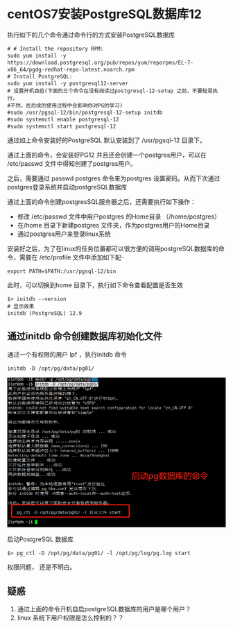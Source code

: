 # centOS7安装PostgreSQL数据库12

执行如下的几个命令通过命令行的方式安装PostgreSQL数据库

```shell
# # Install the repository RPM:
sudo yum install -y https://download.postgresql.org/pub/repos/yum/reporpms/EL-7-x86_64/pgdg-redhat-repo-latest.noarch.rpm
# Install PostgreSQL:
sudo yum install -y postgresql12-server
# 设置开机自启(下面的三个命令在没有阅读过postgresql-12-setup 之前，不要轻易执行，
#不然，在后续的使用过程中会影响你对PG的学习)
#sudo /usr/pgsql-12/bin/postgresql-12-setup initdb
#sudo systemctl enable postgresql-12
#sudo systemctl start postgresql-12
```

通过如上命令安装好的PostgreSQL 默认安装到了 /usr/pgsql-12 目录下。 

通过上面的命令，会安装好PG12 并且还会创建一个postgres用户，可以在 /etc/passwd 文件中得知创建了postgres用户。

之后，需要通过 passwd postgres 命令来为postgres 设置密码。从而下次通过postgres登录系统并启动postgreSQL数据库

通过上面的命令创建postgresSQL服务器之后，还需要执行如下操作：

* 修改 /etc/passwd 文件中用户postgres 的Home目录 （/home/postgres）
* 在/home 目录下新建postgres 文件夹，作为postgres用户的Home目录
* 通过postgres用户来登录linux系统



安装好之后，为了在linux的任务位置都可以很方便的调用postgreSQL数据库的命令，需要在 /etc/profile 文件中添加如下配··

```shell
export PATH=$PATH:/usr/pgsql-12/bin
```

此时，可以切换到home 目录下，执行如下命令查看配置是否生效

```shell
$> initdb --version
# 显示效果
initdb (PostgreSQL) 12.9
```



## 通过initdb 命令创建数据库初始化文件

通过一个有权限的用户 lpf ，执行initdb 命令

```shell
initdb -D /opt/pg/data/pg01/
```



<img src="./pic/001_启动pg数据库的命令.png">





启动PostgreSQL 数据库

```shell
$> pg_ctl -D /opt/pg/data/pg01/ -l /opt/pg/log/pg.log start 
```



权限问题， 还是不明白。 







## 疑惑

1. 通过上面的命令开机自启postgreSQL数据库的用户是哪个用户？
2. linux 系统下用户权限是怎么控制的？？